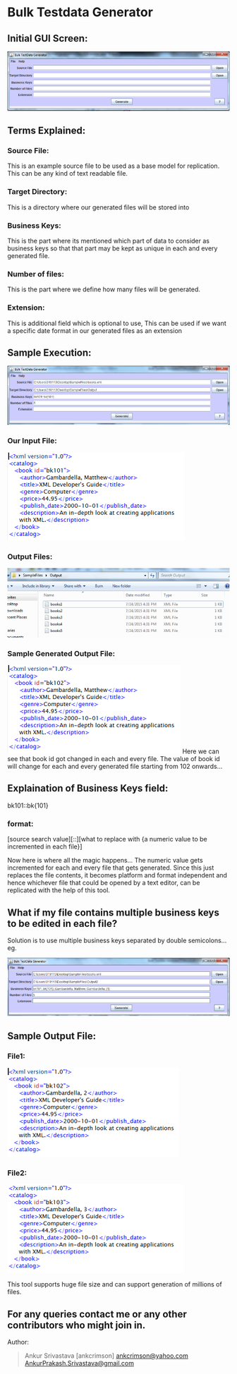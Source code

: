 # Bulk Testdata Generator
## Initial GUI Screen:
![Initial Screen](https://raw.githubusercontent.com/ankcrimson/BulkDataGenerator/master/BulkDataGenerator/images/web/1.png)
## Terms Explained:
### Source File: 
This is an example source file to be used as a base model for replication. This can be any kind of text readable file.
### Target Directory: 
This is a directory where our generated files will be stored into
### Business Keys: 
This is the part where its mentioned which part of data to consider as business keys so that that part may be kept as unique in each and every generated file.
### Number of files: 
This is the part where we define how many files will be generated.
### Extension: 
This is additional field which is optional to use, This can be used if we want a specific date format in our generated files as an extension

## Sample Execution:
![Sample Execution Screen](https://raw.githubusercontent.com/ankcrimson/BulkDataGenerator/master/BulkDataGenerator/images/web/2.png) 
### Our Input File:

![Input file](https://raw.githubusercontent.com/ankcrimson/BulkDataGenerator/master/BulkDataGenerator/images/web/3.png)
 
### Output Files:

![Output Files Generated](https://raw.githubusercontent.com/ankcrimson/BulkDataGenerator/master/BulkDataGenerator/images/web/4.png)

### Sample Generated Output File:

![Generated Output File](https://raw.githubusercontent.com/ankcrimson/BulkDataGenerator/master/BulkDataGenerator/images/web/5.png)
Here we can see that book id got changed in each and every file.
The value of book id will change for each and every generated file starting from 102 onwards…

## Explaination of Business Keys field:
bk101::bk{101}
### format: 
[source search value][::][what to replace with {a numeric value to be incremented in each file}]

Now here is where all the magic happens… The numeric value gets incremented for each and every file that gets generated.
Since this just replaces the file contents, it becomes platform and format independent and hence whichever file that could be opened by a text editor, can be replicated with the help of this tool.

## What if my file contains multiple business keys to be edited in each file?
Solution is to use multiple business keys separated by double semicolons… eg.

![Complex Execution](https://raw.githubusercontent.com/ankcrimson/BulkDataGenerator/master/BulkDataGenerator/images/web/6.png)

## Sample Output File:
### File1: 
![Sample Generated File](https://raw.githubusercontent.com/ankcrimson/BulkDataGenerator/master/BulkDataGenerator/images/web/7.png)
### File2: 
![Sample Generated File](https://raw.githubusercontent.com/ankcrimson/BulkDataGenerator/master/BulkDataGenerator/images/web/8.png)

This tool supports huge file size and can support generation of millions of files.

## For any queries contact me or any other contributors who might join in.

Author:
>Ankur Srivastava [ankcrimson]
>ankcrimson@yahoo.com
>AnkurPrakash.Srivastava@gmail.com
